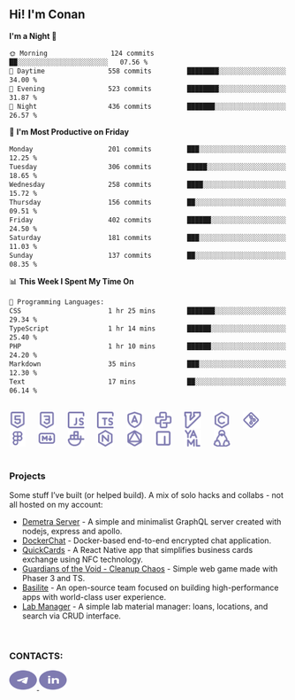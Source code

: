 ## Hi! I'm Conan

<!--START_SECTION:waka-->
**I'm a Night 🦉** 

```text
🌞 Morning                124 commits         ██░░░░░░░░░░░░░░░░░░░░░░░   07.56 % 
🌆 Daytime                558 commits         ████████░░░░░░░░░░░░░░░░░   34.00 % 
🌃 Evening                523 commits         ████████░░░░░░░░░░░░░░░░░   31.87 % 
🌙 Night                  436 commits         ███████░░░░░░░░░░░░░░░░░░   26.57 % 
```
📅 **I'm Most Productive on Friday** 

```text
Monday                   201 commits         ███░░░░░░░░░░░░░░░░░░░░░░   12.25 % 
Tuesday                  306 commits         █████░░░░░░░░░░░░░░░░░░░░   18.65 % 
Wednesday                258 commits         ████░░░░░░░░░░░░░░░░░░░░░   15.72 % 
Thursday                 156 commits         ██░░░░░░░░░░░░░░░░░░░░░░░   09.51 % 
Friday                   402 commits         ██████░░░░░░░░░░░░░░░░░░░   24.50 % 
Saturday                 181 commits         ███░░░░░░░░░░░░░░░░░░░░░░   11.03 % 
Sunday                   137 commits         ██░░░░░░░░░░░░░░░░░░░░░░░   08.35 % 
```


📊 **This Week I Spent My Time On** 

```text
💬 Programming Languages: 
CSS                      1 hr 25 mins        ███████░░░░░░░░░░░░░░░░░░   29.34 % 
TypeScript               1 hr 14 mins        ██████░░░░░░░░░░░░░░░░░░░   25.40 % 
PHP                      1 hr 10 mins        ██████░░░░░░░░░░░░░░░░░░░   24.20 % 
Markdown                 35 mins             ███░░░░░░░░░░░░░░░░░░░░░░   12.30 % 
Text                     17 mins             ██░░░░░░░░░░░░░░░░░░░░░░░   06.14 % 
```


<!--END_SECTION:waka-->

<br>

<div align="left">
  <img src="icons/skills/html.svg" width="30" alt="html5"/>
  <img width="15"/>
  <img src="icons/skills/css.svg" width="30" alt="css"/>
  <img width="15"/>
  <img src="icons/skills/javascript.svg" width="30" alt="javascript"/>
  <img width="15"/>
  <img src="icons/skills/typescript.svg" width="30" alt="typescript"/>
  <img width="15"/>
  <img src="icons/skills/angular.svg" width="30" alt="angular"/>
  <img width="15"/>
  <img src="icons/skills/python.svg" width="30" alt="python"/>
  <img width="15"/>
  <img src="icons/skills/vim.svg" width="30" alt="vim"/>
  <img width="15"/>
  <img src="icons/skills/c.svg" width="30" alt="c"/>
  <img width="15"/>
  <img src="icons/skills/git.svg" width="30" alt="git"/>
  <img width="15"/>
  <img src="icons/skills/figma.svg" width="30" alt="figma"/>
  <img width="15"/>
  <img src="icons/skills/markdown.svg" width="30" alt="markdown"/>
  <img width="15"/>
  <img src="icons/skills/docker.svg" width="30" alt="docker"/>
  <img width="15"/>
  <img src="icons/skills/nginx.svg" width="30" alt="nginx"/>
  <img width="15"/>
  <img src="icons/skills/graphql.svg" width="30" alt="graphql"/>
  <img width="15"/>
  <img src="icons/skills/npm.svg" width="30" alt="npm"/>
  <img width="15"/>
  <img src="icons/skills/yaml.svg" width="30" alt="yaml"/>
  <img width="15"/>
  <img src="icons/skills/linux.svg" width="30" alt="linux"/>
</div>

<br>

### Projects
Some stuff I’ve built (or helped build). A mix of solo hacks and collabs - not all hosted on my account:
- [Demetra Server](https://github.com/demetra-project/server) -  A simple and minimalist GraphQL server created with nodejs, express and apollo.
- [DockerChat](https://github.com/Nick-Maro/DockerChat) - Docker-based end-to-end encrypted chat application.
- [QuickCards](https://github.com/Pako3549/QuickCards) - A React Native app that simplifies business cards exchange using NFC technology.
- [Guardians of the Void - Cleanup Chaos](https://github.com/guardians-of-the-void/cleanup-chaos) - Simple web game made with Phaser 3 and TS.
- [Basilite](https://github.com/basilite) - An open-source team focused on building high-performance apps with world-class user experience.
- [Lab Manager](https://github.com/blvckspider/it-lab-manager) - A simple lab material manager: loans, locations, and search via CRUD interface.

<br>

### CONTACTS:
<div align="left">
  <a href="https://t.me/gkkconan">
    <img src="icons/contacts/telegram.svg" width="50" height="35" alt="telegram"/>
  </a>
  <a href="https://www.linkedin.com/in/gkkconan">
    <img src="icons/contacts/linkedin.svg" width="50" height="35" alt="linkedin"/>
  </a>
</div>